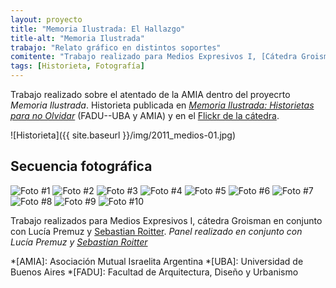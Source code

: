 ```yaml
---
layout: proyecto
title: "Memoria Ilustrada: El Hallazgo"
title-alt: "Memoria Ilustrada"
trabajo: "Relato gráfico en distintos soportes"
comitente: "Trabajo realizado para Medios Expresivos I, [Cátedra Groisman](https://catedragroisman.wordpress.com/), FADU--UBA."
tags: [Historieta, Fotografía]
---
```


Trabajo realizado sobre el atentado de la AMIA dentro del proyecrto *Memoria Ilustrada*. Historieta publicada en *[Memoria Ilustrada: Historietas para no Olvidar](http://issuu.com/ek-cultura/docs/memoria-ilustrada-hoja_por_hoja-baja/23)* (FADU--UBA y AMIA) y en el [Flickr de la cátedra](https://www.flickr.com/photos/catedragroisman/5723330979/).

![Historieta]({{ site.baseurl }}/img/2011_medios-01.jpg)

## Secuencia fotográfica
<div class="fotorama">
	<img src="{{ site.baseurl }}/img/2011_medios-02.jpg" alt="Foto #1" />
	<img src="{{ site.baseurl }}/img/2011_medios-03.jpg" alt="Foto #2" />
	<img src="{{ site.baseurl }}/img/2011_medios-04.jpg" alt="Foto #3" />
	<img src="{{ site.baseurl }}/img/2011_medios-05.jpg" alt="Foto #4" />
	<img src="{{ site.baseurl }}/img/2011_medios-06.jpg" alt="Foto #5" />
	<img src="{{ site.baseurl }}/img/2011_medios-07.jpg" alt="Foto #6" />
	<img src="{{ site.baseurl }}/img/2011_medios-08.jpg" alt="Foto #7" />
	<img src="{{ site.baseurl }}/img/2011_medios-09.jpg" alt="Foto #8" />
	<img src="{{ site.baseurl }}/img/2011_medios-10.jpg" alt="Foto #9" />
	<img src="{{ site.baseurl }}/img/2011_medios-11.jpg" alt="Foto #10" />
</div>

Trabajo realizados para Medios Expresivos I, cátedra Groisman en conjunto con Lucía Premuz y <a href="">Sebastian Roitter</a>.
*Panel realizado en conjunto con Lucía Premuz y [Sebastian Roitter](https://www.behance.net/roitter)*  

*[AMIA]: Asociación Mutual Israelita Argentina
*[UBA]: Universidad de Buenos Aires
*[FADU]: Facultad de Arquitectura, Diseño y Urbanismo

